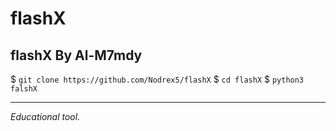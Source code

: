 # flashX
flashX By Al-M7mdy
--------------------

$ ```git clone https://github.com/Nodrex5/flashX```
$ ```cd flashX```
$ ```python3 falshX```

---------------------

*Educational tool.*
